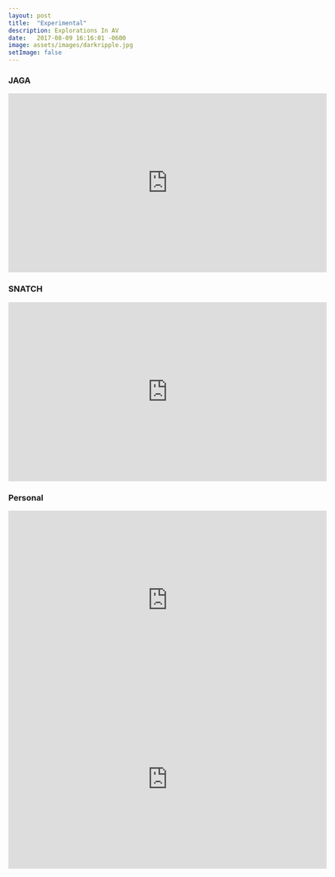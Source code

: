 ```yaml
---
layout: post
title:  "Experimental"
description: Explorations In AV
date:   2017-08-09 16:16:01 -0600
image: assets/images/darkripple.jpg
setImage: false
---
```

### JAGA
<iframe src="https://player.vimeo.com/video/119937923?color=ff9933&byline=0&portrait=0" width="640" height="360" frameborder="0" webkitallowfullscreen mozallowfullscreen allowfullscreen></iframe>

### SNATCH
<iframe src="https://player.vimeo.com/video/120764691?color=ff9933&byline=0&portrait=0" width="640" height="360" frameborder="0" webkitallowfullscreen mozallowfullscreen allowfullscreen></iframe>

### Personal
<iframe src="https://player.vimeo.com/video/123789546?color=ff9933&byline=0&portrait=0" width="640" height="360" frameborder="0" webkitallowfullscreen mozallowfullscreen allowfullscreen></iframe>
<iframe src="https://player.vimeo.com/video/176361476?color=ff9933&byline=0&portrait=0" width="640" height="360" frameborder="0" webkitallowfullscreen mozallowfullscreen allowfullscreen></iframe>